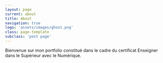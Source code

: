 ```yaml
---
layout: page
current: about
title: About
navigation: true
logo: 'assets/images/ghost.png'
class: page-template
subclass: 'post page'
---
```


Bienvenue sur mon portfolio constitué dans le cadre du certificat Enseigner dans le Supérieur avec le Numérique.